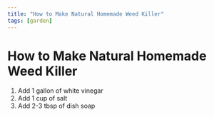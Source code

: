```yaml
---
title: "How to Make Natural Homemade Weed Killer"
tags: [garden]
---
```


# How to Make Natural Homemade Weed Killer

1. Add 1 gallon of white vinegar
1. Add 1 cup of salt
1. Add 2-3 tbsp of dish soap

